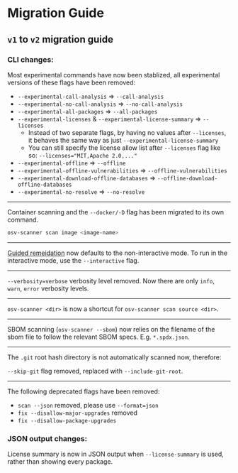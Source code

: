 # Migration Guide

## `v1` to `v2` migration guide

### CLI changes:

Most experimental commands have now been stablized, all experimental versions of these flags have been removed:

- `--experimental-call-analysis` => `--call-analysis`
- `--experimental-no-call-analysis` => `--no-call-analysis`
- `--experimental-all-packages` => `--all-packages`
- `--experimental-licenses` & `--experimental-license-summary` => `--licenses`
  - Instead of two separate flags, by having no values after `--licenses`, it behaves the same way as just `--experimental-license-summary`
  - You can still specify the license allow list after `--licenses` flag like so: `--licenses="MIT,Apache 2.0,..."`
- `--experimental-offline` => `--offline`
- `--experimental-offline-vulnerabilities` => `--offline-vulnerabilities`
- `--experimental-download-offline-databases` => `--offline-download-offline-databases`
- `--experimental-no-resolve` => `--no-resolve`

---

Container scanning and the `--docker/-D` flag has been migrated to its own command.

```bash
osv-scanner scan image <image-name>
```

---

[Guided remeidation](https://google.github.io/osv-scanner/experimental/guided-remediation/) now defaults to the non-interactive mode. To run in the interactive mode, use the `--interactive` flag.

---

`--verbosity=verbose` verbosity level removed. Now there are only `info`, `warn`, `error` verbosity levels.

---

`osv-scanner <dir>` is now a shortcut for `osv-scanner scan source <dir>`.

---

SBOM scanning (`osv-scanner --sbom`) now relies on the filename of the sbom file to follow the relevant SBOM specs. E.g. `*.spdx.json`.

---

The `.git` root hash directory is not automatically scanned now, therefore:

`--skip-git` flag removed, replaced with `--include-git-root`.

---

The following deprecated flags have been removed:

- `scan --json` removed, please use `--format=json`
- `fix --disallow-major-upgrades` removed
- `fix --disallow-package-upgrades`

### JSON output changes:

License summary is now in JSON output when `--license-summary` is used, rather than showing every package.
